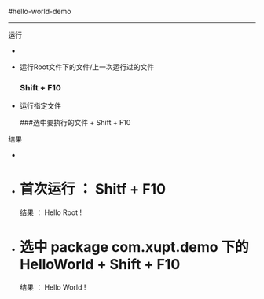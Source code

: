 #hello-world-demo

---

<return>

<return>

运行

-

-  运行Root文件下的文件/上一次运行过的文件

     ### Shift + F10

-  运行指定文件

     ###选中要执行的文件 + Shift + F10





<return>

<return>

<return>

结果

-

-  # 首次运行 ： Shitf + F10

   结果 ：  Hello Root !

-  # 选中 package com.xupt.demo 下的 HelloWorld + Shift + F10

   结果 ： Hello World !


